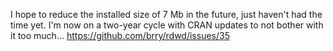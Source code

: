 I hope to reduce the installed size of 7 Mb in the future, just haven't had the time yet.
I'm now on a two-year cycle with CRAN updates to not bother with it too much...
https://github.com/brry/rdwd/issues/35
